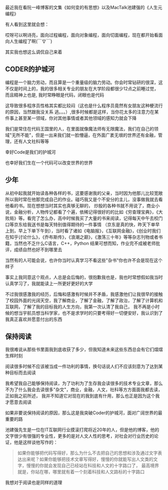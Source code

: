 最近我在看阮一峰博客的文集《如何变的有思想》以及MacTalk池建强的《人生元编程》

有人看到这里就会想：

哎呀可以啊诗亮，面向过程编程，面向对象编程，面向切面编程，现在都开始看面向人生编程了啊(￣∇￣)

其实我也想这么调侃自己来着


## CODER的护城河

编程是一个脑力劳动，而且算是一个重量级的脑力劳动。你会时常钻研的很深，这不仅是时间上的，我的很多相关专业的朋友在大学阶段都很少12点之前睡过觉，而且精神上也是,
我时常睁眼是代码，闭眼也是代码

这导致很多程序员性格其实都比较闷（这也是什么程序员竟然有女朋友这种梗流行的原因，当然跟我没关系  逃。。。）,很多时候都是这样，当你花太多的注意力在某件事上甚至某一领域，你对其他事情或者其他领域的感知力就会下降

我们是常住在代码王国里的人，在里面就像魔法师有无限魔法，我们在自己的领域"无所不能"，但是一出来我们就一脸懵逼，在外面广袤无垠的世界还有金融，管理，还有人文社科等等

幸好Code是我们的护城河

也幸好我们生在一个代码可以改变世界的世界

## 少年

从初中起我就开始读各种各样的书，这要感谢我的父亲，当时因为他那儿比较宽敞所以我时常在他那完成自己的作业。碰巧我又是个不安分的主儿，没事做我就去看他看的书。现在想想当时其实也真够无聊的，
炒股的各种书就不用说了，商业小说，金融分析，人物传记都看了个遍，依稀记得很好的的比如《穷查理宝典》，《大败局》等。看完了怎么办，高中时候我买了大量的书来阅读，记得每天中午去校门口等京东给我送书是每天特别值得期待的一件事情
（京东是真的快，昨天下单早上到，早上下单下午到），当时看了诸如《电脑报》，《互联网金融》，《创业时我们在知乎讨论什么》，《乔布斯传》，《浪潮之巅》，《激荡三十年》等等杂志刊物或者书籍，当然也不乏什么C语言，C++，Python
结果可想而知，作业完不成被老师批评，成绩自然也好不到哪里去

当然有的人可能会说，也许你当时认真学习不看这些"杂书"你也许不会是现在这个样子

事实上我同意这个观点，人总是会后悔的，很抱歉我也是，我也时常想假如我当时认真学习了，我就能读上一所更好更好的大学

不过我很感激我的经历，后悔和感激有时候并不矛盾，我感激他们让我很早的接触了校园外面的光阔天空，我了解商业，了解了金融，了解了政治，了解了计算机和互联网，了解了我的目标我的人生方向，我第一次认清了我自己，
我不再是小时候的想当宇航员想当科学家，也不是求学时的只要考得好一切便安好，我认识到了我真正喜欢并愿意付出的东西

## 保持阅读

我很难说从那些书里面我到底收获了多少，但我知道未来这些东西总会有它们熠熠生辉时刻

阅读很多时候不应该被当成一件功利的事情，换句话说人们不应该刻意为了达到某种目标而去阅读

我希望我自己能够保持阅读，为了功利为了生存我会读很多的技术专业文章，那么不为了什么我会去读很多"杂文"，商业，金融，人文，社科等方方面面我都去读，正如我之前所述，
我并不知道它对现在的我到底有什用，那么也正是因为这个我才愿意去阅读

如果非要说保持阅读的原因，那么这是我突破Coder的护城河，面对广阔世界的最重要的路

池建强先生是一位在IT互联网行业摸滚打爬将近20年的人，但是他的博客，他的文字很少有很强的专业性，更多的是对人文人性的思考，对社会对行业历史的论证，他是这样谈他写作的：

> 如果你能够把代码写得好，那么为什么不去把自己的思想和涉及通过文字表达出来呢？如果你能够把技术文章写得好，慢慢的你就能写出人文类的文字，慢慢的你就会发现自己已经站在科技和人文的十字路口了，
最高境界就是，你站在哪，哪里就有着一个刻着科技和人文路标的十字路口


我想对于阅读也是同样的道理
